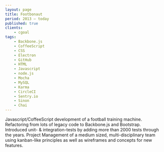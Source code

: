 ```yaml
---
layout: page
title: Footbonaut
period: 2013 – today
published: true
clients:
    - cgoal
tags:
    - Backbone.js
    - CoffeeScript
    - CSS
    - Electron
    - GitHub
    - HTML
    - Javascript
    - node.js
    - Mocha
    - MySQL
    - Karma
    - CircleCI
    - Sentry.io
    - Sinon
    - Chai
---
```

Javascript/CoffeeScript development of a football training machine. Refactoring from lots of legacy code to Backbone.js and Bootstrap. Introduced unit- & integration-tests by adding more than 2000 tests through the years.
Project Management of a medium sized, multi-disciplinary team using kanban-like principles as well as wireframes and concepts for new features.
